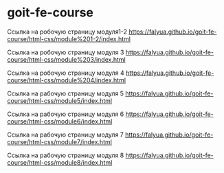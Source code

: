 # goit-fe-course
Ссылка на робочую страницу модуля1-2  https://falyua.github.io/goit-fe-course/html-css/module%201-2/index.html

Ссылка на робочую страницу модуля 3   https://falyua.github.io/goit-fe-course/html-css/module%203/index.html

Ссылка на робочую страницу модуля 4   https://falyua.github.io/goit-fe-course/html-css/module%204/index.html

Ссылка на рабочую страницу модуля 5   https://falyua.github.io/goit-fe-course/html-css/module5/index.html

Ссылка на рабочую страницу модуля 6   https://falyua.github.io/goit-fe-course/html-css/module6/index.html

Ссылка на рабочую страницу модуля 7   https://falyua.github.io/goit-fe-course/html-css/module7/index.html

Ссылка на рабочую страницу модуля 8   https://falyua.github.io/goit-fe-course/html-css/module8/index.html

